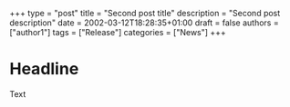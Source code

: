 +++
type = "post"
title = "Second post title"
description = "Second post description"
date = 2002-03-12T18:28:35+01:00
draft = false
authors = ["author1"]
tags = ["Release"]
categories = ["News"]
+++

# Headline
Text

